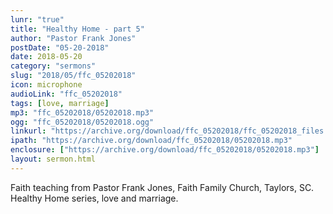 ```yaml
---
lunr: "true"
title: "Healthy Home - part 5"
author: "Pastor Frank Jones"
postDate: "05-20-2018"
date: 2018-05-20
category: "sermons"
slug: "2018/05/ffc_05202018"
icon: microphone
audioLink: "ffc_05202018"
tags: [love, marriage]
mp3: "ffc_05202018/05202018.mp3"
ogg: "ffc_05202018/05202018.ogg"
linkurl: "https://archive.org/download/ffc_05202018/ffc_05202018_files.xml"
ipath: "https://archive.org/download/ffc_05202018/05202018.mp3"
enclosure: ["https://archive.org/download/ffc_05202018/05202018.mp3"]
layout: sermon.html
---
```


Faith teaching from Pastor Frank Jones, Faith Family Church, Taylors, SC.  Healthy Home series, love and marriage.

